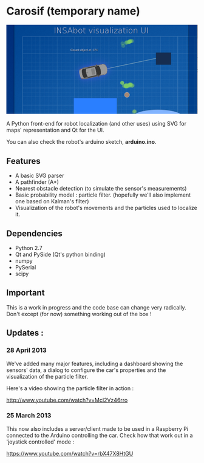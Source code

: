 # Carosif (temporary name)

![Screenshot of the app's UI](img/screenshot.png)


A Python front-end for robot localization (and other uses) using SVG for maps' representation and Qt for the UI.

You can also check the robot's arduino sketch, __arduino.ino__. 

## Features

* A basic SVG parser
* A pathfinder (A\*)
* Nearest obstacle detection (to simulate the sensor's measurements)
* Basic probability model : particle filter. (hopefully we'll also implement one based on Kalman's filter)
* Visualization of the robot's movements and the particles used to localize it.

## Dependencies

* Python 2.7
* Qt and PySide (Qt's python binding)
* numpy
* PySerial
* scipy

## Important

This is a work in progress and the code base can change very radically. Don't except (for now) something working out of the box  !

## Updates :

### 28 April 2013

We've added many major features, including a dashboard showing the sensors' data, a dialog to configure the car's properties and the visualization of the particle filter.

Here's a video showing the particle filter in action :

http://www.youtube.com/watch?v=Mcl2Vz46rro

### 25 March 2013

This now also includes a server/client made to be used in a Raspberry Pi connected to the Arduino controlling the car. Check how that work out in a 'joystick controlled' mode :

https://www.youtube.com/watch?v=rbX47X8HtGU

